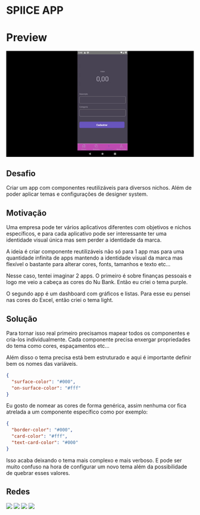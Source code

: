 # SPIICE APP 


# Preview 
![Alt Text](./PREVIEW.gif)

## Desafio 
Criar um app com componentes reutilizáveis para diversos nichos. Além de poder aplicar temas e configurações de designer system.

## Motivação 
Uma empresa pode ter vários aplicativos diferentes com objetivos e nichos específicos, e para cada aplicativo pode ser interessante ter uma identidade visual única mas sem perder a identidade da marca. 

A ideia é criar componente reutilizáveis não só para 1 app mas para uma quantidade infinita de apps mantendo a identidade visual da marca mas flexível o bastante para alterar cores, fonts, tamanhos e texto etc...

Nesse caso, tentei imaginar 2 apps. O primeiro é sobre finanças pessoais e logo me veio a cabeça as cores do Nu Bank. Então eu criei o tema purple. 

O segundo app é um dashboard com gráficos e listas. Para esse eu pensei nas cores do Excel, então criei o tema light.

## Solução
Para tornar isso real primeiro precisamos mapear todos os componentes e cria-los individualmente. 
Cada componente precisa enxergar propriedades do tema como cores, espaçamentos etc... 

Além disso o tema precisa está bem estruturado e aqui é importante definir bem os nomes das variáveis. 

```json
{
  "surface-color": "#000",
  "on-surface-color": "#fff"
}
```
Eu gosto de nomear as cores de forma genérica, assim nenhuma cor fica atrelada a um componente específico como por exemplo:

```json
{
  "border-color": "#000",
  "card-color": "#fff",
  "text-card-color": "#000"
}
```

Isso acaba deixando o tema mais complexo e mais verboso. E pode ser muito confuso na hora de configurar um novo tema além da possibilidade de quebrar esses valores.



## Redes 
<div> 
  <a href="https://www.youtube.com/channel/UC-0Zxkc_CuKPvb11nEhXjTg" target="_blank"><img src="https://img.shields.io/badge/YouTube-FF0000?style=for-the-badge&logo=youtube&logoColor=white" target="_blank"></a>
  <a href="https://www.instagram.com/devraphaelcorrea/" target="_blank"><img src="https://img.shields.io/badge/-Instagram-%23E4405F?style=for-the-badge&logo=instagram&logoColor=white" target="_blank"></a>
 <a href = "mailto:raphael.correa.b@gmail.com"><img src="https://img.shields.io/badge/-Gmail-%23333?style=for-the-badge&logo=gmail&logoColor=white" target="_blank"></a>
 <a href="https://www.linkedin.com/in/raphael-corr%C3%AAa-29993952/" target="_blank"><img src="https://img.shields.io/badge/-LinkedIn-%230077B5?style=for-the-badge&logo=linkedin&logoColor=white" target="_blank"></a> 
</div>
